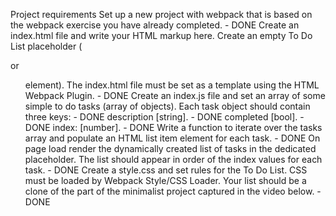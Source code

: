 Project requirements
Set up a new project with webpack that is based on the webpack exercise you have already completed. - DONE
Create an index.html file and write your HTML markup here. Create an empty To Do List placeholder (<div> or <ul> element). The index.html file must be set as a template using the HTML Webpack Plugin. - DONE
Create an index.js file and set an array of some simple to do tasks (array of objects). Each task object should contain three keys: - DONE
description [string]. - DONE
completed [bool]. - DONE
index: [number]. - DONE
Write a function to iterate over the tasks array and populate an HTML list item element for each task. - DONE
On page load render the dynamically created list of tasks in the dedicated placeholder. The list should appear in order of the index values for each task. - DONE
Create a style.css and set rules for the To Do List. CSS must be loaded by Webpack Style/CSS Loader. Your list should be a clone of the part of the minimalist project captured in the video below. - DONE
